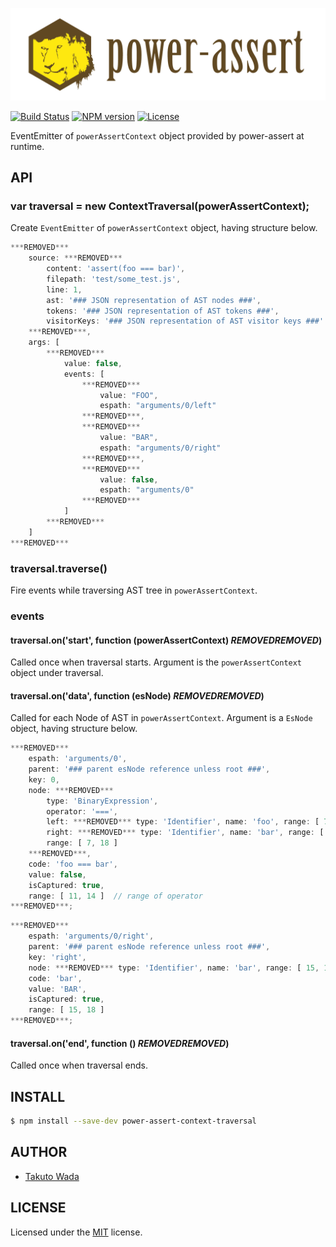 [![power-assert][power-assert-banner]][power-assert-url]

[![Build Status][travis-image]][travis-url]
[![NPM version][npm-image]][npm-url]
[![License][license-image]][license-url]


EventEmitter of `powerAssertContext` object provided by power-assert at runtime.


API
---------------------------------------

### var traversal = new ContextTraversal(powerAssertContext);

Create `EventEmitter` of `powerAssertContext` object, having structure below.

```javascript
***REMOVED***
    source: ***REMOVED***
        content: 'assert(foo === bar)',
        filepath: 'test/some_test.js',
        line: 1,
        ast: '### JSON representation of AST nodes ###',
        tokens: '### JSON representation of AST tokens ###',
        visitorKeys: '### JSON representation of AST visitor keys ###'
    ***REMOVED***,
    args: [
        ***REMOVED***
            value: false,
            events: [
                ***REMOVED***
                    value: "FOO",
                    espath: "arguments/0/left"
                ***REMOVED***,
                ***REMOVED***
                    value: "BAR",
                    espath: "arguments/0/right"
                ***REMOVED***,
                ***REMOVED***
                    value: false,
                    espath: "arguments/0"
                ***REMOVED***
            ]
        ***REMOVED***
    ]
***REMOVED***
```

### traversal.traverse()

Fire events while traversing AST tree in `powerAssertContext`.


### events


#### traversal.on('start', function (powerAssertContext) ***REMOVED******REMOVED***)

Called once when traversal starts. Argument is the `powerAssertContext` object under traversal.

#### traversal.on('data', function (esNode) ***REMOVED******REMOVED***)

Called for each Node of AST in `powerAssertContext`. Argument is a `EsNode` object, having structure below.

```javascript
***REMOVED***
    espath: 'arguments/0',
    parent: '### parent esNode reference unless root ###',
    key: 0,
    node: ***REMOVED***
        type: 'BinaryExpression',
        operator: '===',
        left: ***REMOVED*** type: 'Identifier', name: 'foo', range: [ 7, 10 ] ***REMOVED***,
        right: ***REMOVED*** type: 'Identifier', name: 'bar', range: [ 15, 18 ] ***REMOVED***,
        range: [ 7, 18 ]
    ***REMOVED***,
    code: 'foo === bar',
    value: false,
    isCaptured: true,
    range: [ 11, 14 ]  // range of operator
***REMOVED***;
```

```javascript
***REMOVED***
    espath: 'arguments/0/right',
    parent: '### parent esNode reference unless root ###',
    key: 'right',
    node: ***REMOVED*** type: 'Identifier', name: 'bar', range: [ 15, 18 ] ***REMOVED***,
    code: 'bar',
    value: 'BAR',
    isCaptured: true,
    range: [ 15, 18 ]
***REMOVED***;
```

#### traversal.on('end', function () ***REMOVED******REMOVED***)

Called once when traversal ends.



INSTALL
---------------------------------------

```sh
$ npm install --save-dev power-assert-context-traversal
```


AUTHOR
---------------------------------------
* [Takuto Wada](https://github.com/twada)


LICENSE
---------------------------------------
Licensed under the [MIT](https://github.com/twada/power-assert-runtime/blob/master/LICENSE) license.


[power-assert-url]: https://github.com/power-assert-js/power-assert
[power-assert-banner]: https://raw.githubusercontent.com/power-assert-js/power-assert-js-logo/master/banner/banner-official-fullcolor.png

[travis-url]: https://travis-ci.org/twada/power-assert-runtime
[travis-image]: https://secure.travis-ci.org/twada/power-assert-runtime.svg?branch=master

[npm-url]: https://npmjs.org/package/power-assert-context-traversal
[npm-image]: https://badge.fury.io/js/power-assert-context-traversal.svg

[license-url]: https://github.com/twada/power-assert-runtime/blob/master/LICENSE
[license-image]: https://img.shields.io/badge/license-MIT-brightgreen.svg
